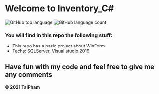 # Welcome to Inventory_C#


 ![GitHub top language](https://img.shields.io/github/languages/top/taipham2000/Inventory_C-?logo=github) ![GitHub language count](https://img.shields.io/github/languages/count/taipham2000/Inventory_C-?logo=github)
 

### You will find in this repo the following stuff: 
* This repo has a basic project about WinForm
* Techs: SQLServer, Visual studio 2019




## Have fun with my code and feel free to give me any comments

####  © 2021 TaiPham
